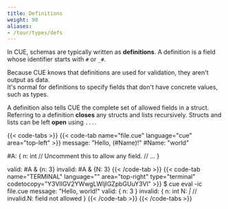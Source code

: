 ```yaml
---
title: Definitions
weight: 90
aliases:
- /tour/types/defs
---
```


In CUE, schemas are typically written as **definitions**.
A definition is a field whose identifier starts with `#` or `_#`.

Because CUE knows that definitions are used for validation,
they aren't output as data.\
It's normal for definitions to specify fields that don't have concrete values,
such as types.

A definition also tells CUE the complete set of allowed fields in a struct.\
Referring to a definition **closes** any structs and lists recursively.
Structs and lists can be left **open** using `...`.

{{< code-tabs >}}
{{< code-tab name="file.cue" language="cue" area="top-left" >}}
message: "Hello, \(#Name)!"
#Name:   "world"

#A: {
	n: int
	// Uncomment this to allow any field.
	// ...
}

valid: #A & {n: 3}
invalid: #A & {N: 3}
{{< /code-tab >}}
{{< code-tab name="TERMINAL" language="" area="top-right" type="terminal" codetocopy="Y3VlIGV2YWwgLWljIGZpbGUuY3Vl" >}}
$ cue eval -ic file.cue
message: "Hello, world!"
valid: {
    n: 3
}
invalid: {
    n: int
    N: _|_ // invalid.N: field not allowed
}
{{< /code-tab >}}
{{< /code-tabs >}}
